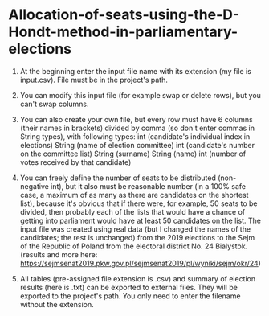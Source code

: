 # Allocation-of-seats-using-the-D-Hondt-method-in-parliamentary-elections

1. At the beginning enter the input file name with its extension (my file is input.csv). File must be in the project's path.

2. You can modify this input file (for example swap or delete rows), but you can't swap columns.

3. You can also create your own file, but every row must have 6 columns (their names in brackets) divided by comma (so don't enter commas in String types), with following types:
   int (candidate's individual index in elections)
   String (name of election committee)
   int (candidate's number on the committee list)
   String (surname)
   String (name)
   int (number of votes received by that candidate)

4. You can freely define the number of seats to be distributed (non-negative int), but it also must be reasonable number (in a 100% safe case, a maximum of as many as there are candidates on the shortest list), because it's obvious that if there were, for example, 50 seats to be divided, then probably each of the lists that would have a chance of getting into parliament would have at least 50 candidates on the list.
   The input file was created using real data (but I changed the names of the candidates; the rest is unchanged) from the 2019 elections to the Sejm of the Republic of Poland from the electoral district No. 24 Bialystok.
   (results and more here: https://sejmsenat2019.pkw.gov.pl/sejmsenat2019/pl/wyniki/sejm/okr/24)

6. All tables (pre-assigned file extension is .csv) and summary of election results (here is .txt) can be exported to external files. They will be exported to the project's path. You only need to enter the filename without the extension.
